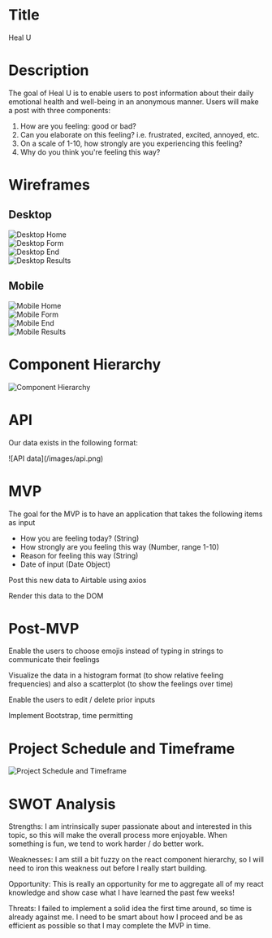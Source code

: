 # Title
Heal U

# Description
<p>The goal of Heal U is to enable users to post information about their daily emotional health and well-being in an anonymous manner. Users will make a post with three
components:</p>
<ol>
  <li>How are you feeling: good or bad?</li>
  <li>Can you elaborate on this feeling? i.e. frustrated, excited, annoyed, etc.</li>
  <li>On a scale of 1-10, how strongly are you experiencing this feeling?</li>
  <li>Why do you think you're feeling this way?</li>
  
</ol>

# Wireframes
## Desktop
![Desktop Home](/images/desktop-home.png)
<br />
![Desktop Form](/images/desktop-form.png)
<br />
![Desktop End](/images/desktop-end.png)
<br />
![Desktop Results](/images/desktop-results.png)
<br />

## Mobile
![Mobile Home](/images/mobile-home.png)
<br />
![Mobile Form](/images/mobile-form.png)
<br />
![Mobile End](/images/mobile-end.png)
<br />
![Mobile Results](/images/mobile-results.png)
<br />

# Component Hierarchy
![Component Hierarchy](/images/components.png)

# API
<p>Our data exists in the following format: </p>
![API data](/images/api.png)


# MVP
<p>The goal for the MVP is to have an application that takes the following items as input</p>
<ul>
  <li>How you are feeling today? (String) </li>
  <li>How strongly are you feeling this way (Number, range 1-10)</li>
  <li>Reason for feeling this way (String) </li>
  <li>Date of input (Date Object)</li>
</ul>
<p>Post this new data to Airtable using axios</p>
<p>Render this data to the DOM</p>

# Post-MVP
<p>Enable the users to choose emojis instead of typing in strings to communicate their feelings</p>
<p>Visualize the data in a histogram format (to show relative feeling frequencies) and also a scatterplot (to show the feelings over time)</p>
<p>Enable the users to edit / delete prior inputs</p>
<p>Implement Bootstrap, time permitting</p>

# Project Schedule and Timeframe
![Project Schedule and Timeframe](/images/timeframe.png)

# SWOT Analysis
<p>Strengths: I am intrinsically super passionate about and interested in this topic, so this will make the overall process more enjoyable. When something is fun,
we tend to work harder / do better work. </p>
<p>Weaknesses: I am still a bit fuzzy on the react component hierarchy, so I will need to iron this weakness out before I really start building.</p>
<p>Opportunity: This is really an opportunity for me to aggregate all of my react knowledge and show case what I have learned the past few weeks!</p>
<p>Threats: I failed to implement a solid idea the first time around, so time is already against me. I need to be smart about how I proceed and be as efficient as 
possible so that I may complete the MVP in time.</p>









